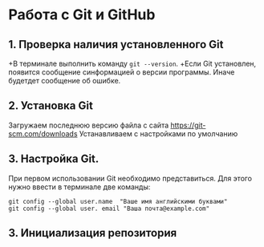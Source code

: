 # Работа с Git и GitHub

## 1. Проверка наличия установленного Git
+В терминале выполнить команду `git --version`.
+Если Git установлен, появится сообщение синформацией о версии  программы. Иначе будетдет сообщение об ошибке.

## 2. Установка Git
Загружаем последнюю версию файла с сайта https://git-scm.com/downloads
Устанавливаем с настройками по умолчанию

## 3. Настройка Git.
При первом использовании Git необходимо представиться. Для этого нужно ввести  в терминале две команды:
```
git config --global user.name  "Ваше имя английскими буквами"
git config --global user. email "Ваша почта@example.com"
```

## 3. Инициализация репозитория